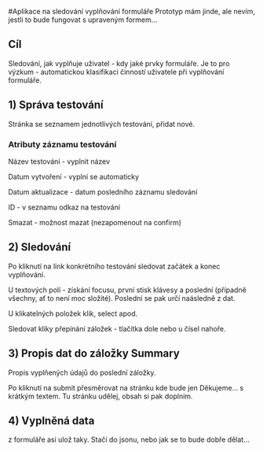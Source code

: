 #Aplikace na sledování vyplňování formuláře
Prototyp mám jinde, ale nevím, jestli to bude fungovat s upraveným formem...

## Cíl
Sledování, jak vyplňuje uživatel - kdy jaké prvky formuláře. Je to pro výzkum - automatickou klasifikaci činností uživatele při vyplňování formuláře.

## 1) Správa testování 
Stránka se seznamem jednotlivých testování, přidat nové.
### Atributy záznamu testování
Název testování - vyplnit název

Datum vytvoření - vyplní se automaticky

Datum aktualizace - datum posledního záznamu sledování

ID - v seznamu odkaz na testování

Smazat - možnost mazat (nezapomenout na confirm)

## 2) Sledování  
Po kliknutí na link konkrétního testování sledovat začátek a konec vyplňování.

U textových polí - získání focusu, první stisk klávesy a poslední (případně všechny, ať to není moc složité). Poslední se pak určí naásledně z dat.

U klikatelných položek klik, select apod.

Sledovat kliky přepínání záložek - tlačítka dole nebo u čísel nahoře.

## 3) Propis dat do záložky Summary
Propis vyplňených údajů do poslední záložky.

Po kliknutí na submit přesměrovat na stránku kde bude jen Děkujeme... s krátkým textem. Tu stránku udělej, obsah si pak doplním.

## 4) Vyplněná data
z formuláře asi ulož taky. Stačí do jsonu, nebo jak se to bude dobře dělat...

